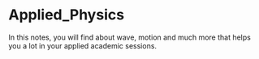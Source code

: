 # Applied_Physics
In this notes, you will find about wave, motion and much more that helps you a lot in your applied academic sessions.
